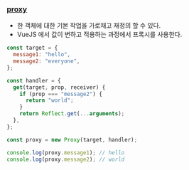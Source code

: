 ### [proxy](https://developer.mozilla.org/ko/docs/Web/JavaScript/Reference/Global_Objects/Proxy)

- 한 객체에 대한 기본 작업을 가로채고 재정의 할 수 있다.
- VueJS 에서 값이 변하고 적용하는 과정에서 프록시를 사용한다.

```javascript
const target = {
  message1: "hello",
  message2: "everyone",
};

const handler = {
  get(target, prop, receiver) {
    if (prop === "message2") {
      return "world";
    }
    return Reflect.get(...arguments);
  },
};

const proxy = new Proxy(target, handler);

console.log(proxy.message1); // hello
console.log(proxy.message2); // world
```
